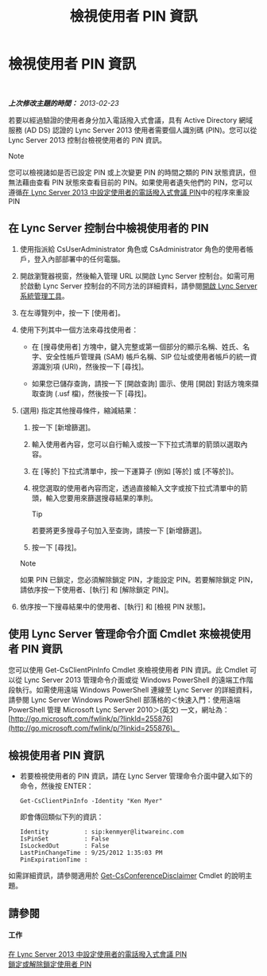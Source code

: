 ﻿---
title: 檢視使用者 PIN 資訊
TOCTitle: 檢視使用者 PIN 資訊
ms:assetid: 59e38117-8112-4851-82ac-a746ffa0f89d
ms:mtpsurl: https://technet.microsoft.com/zh-tw/library/JJ688067(v=OCS.15)
ms:contentKeyID: 49890081
ms.date: 08/10/2015
mtps_version: v=OCS.15
ms.translationtype: HT
---

# 檢視使用者 PIN 資訊

 

_**上次修改主題的時間：** 2013-02-23_

若要以經過驗證的使用者身分加入電話撥入式會議，具有 Active Directory 網域服務 (AD DS) 認證的 Lync Server 2013 使用者需要個人識別碼 (PIN)。您可以從 Lync Server 2013 控制台檢視使用者的 PIN 資訊。

> [!NOTE]  
> 您可以檢視諸如是否已設定 PIN 或上次變更 PIN 的時間之類的 PIN 狀態資訊，但無法藉由查看 PIN 狀態來查看目前的 PIN。如果使用者遺失他們的 PIN，您可以遵循<a href="lync-server-2013-set-a-user-s-dial-in-conferencing-pin.md">在 Lync Server 2013 中設定使用者的電話撥入式會議 PIN</a>中的程序來重設 PIN



## 在 Lync Server 控制台中檢視使用者的 PIN

1.  使用指派給 CsUserAdministrator 角色或 CsAdministrator 角色的使用者帳戶，登入內部部署中的任何電腦。

2.  開啟瀏覽器視窗，然後輸入管理 URL 以開啟 Lync Server 控制台。如需可用於啟動 Lync Server 控制台的不同方法的詳細資料，請參閱[開啟 Lync Server 系統管理工具](lync-server-2013-open-lync-server-administrative-tools.md)。

3.  在左導覽列中，按一下 \[使用者\]。

4.  使用下列其中一個方法來尋找使用者：
    
      - 在 \[搜尋使用者\] 方塊中，鍵入完整或第一個部分的顯示名稱、姓氏、名字、安全性帳戶管理員 (SAM) 帳戶名稱、SIP 位址或使用者帳戶的統一資源識別項 (URI)，然後按一下 \[尋找\]。
    
      - 如果您已儲存查詢，請按一下 \[開啟查詢\] 圖示、使用 \[開啟\] 對話方塊來擷取查詢 (.usf 檔)，然後按一下 \[尋找\]。

5.  (選用) 指定其他搜尋條件，縮減結果：
    
    1.  按一下 \[新增篩選\]。
    
    2.  輸入使用者內容，您可以自行輸入或按一下下拉式清單的箭頭以選取內容。
    
    3.  在 \[等於\] 下拉式清單中，按一下運算子 (例如 \[等於\] 或 \[不等於\])。
    
    4.  視您選取的使用者內容而定，透過直接輸入文字或按下拉式清單中的箭頭，輸入您要用來篩選搜尋結果的準則。
        
        > [!TIP]  
        > 若要將更多搜尋子句加入至查詢，請按一下 [新增篩選]。
    
    5.  按一下 \[尋找\]。
    
    > [!NOTE]  
    > 如果 PIN 已鎖定，您必須解除鎖定 PIN，才能設定 PIN。若要解除鎖定 PIN，請依序按一下使用者、[執行] 和 [解除鎖定 PIN]。
    


6.  依序按一下搜尋結果中的使用者、\[執行\] 和 \[檢視 PIN 狀態\]。

## 使用 Lync Server 管理命令介面 Cmdlet 來檢視使用者 PIN 資訊

您可以使用 Get-CsClientPinInfo Cmdlet 來檢視使用者 PIN 資訊。此 Cmdlet 可以從 Lync Server 2013 管理命令介面或從 Windows PowerShell 的遠端工作階段執行。如需使用遠端 Windows PowerShell 連線至 Lync Server 的詳細資料，請參閱 Lync Server Windows PowerShell 部落格的＜快速入門：使用遠端 PowerShell 管理 Microsoft Lync Server 2010＞(英文) 一文，網址為：[http://go.microsoft.com/fwlink/p/?linkId=255876](http://go.microsoft.com/fwlink/p/?linkid=255876)。

## 檢視使用者 PIN 資訊

  - 若要檢視使用者的 PIN 資訊，請在 Lync Server 管理命令介面中鍵入如下的命令，然後按 ENTER：
    
        Get-CsClientPinInfo -Identity "Ken Myer"
    
    即會傳回類似下列的資訊：
    
        Identity          : sip:kenmyer@litwareinc.com
        IsPinSet          : False
        IsLockedOut       : False
        LastPinChangeTime : 9/25/2012 1:35:03 PM
        PinExpirationTime :

如需詳細資訊，請參閱適用於 [Get-CsConferenceDisclaimer](https://docs.microsoft.com/en-us/powershell/module/skype/Get-CsConferenceDisclaimer) Cmdlet 的說明主題。

## 請參閱

#### 工作

[在 Lync Server 2013 中設定使用者的電話撥入式會議 PIN](lync-server-2013-set-a-user-s-dial-in-conferencing-pin.md)  
[鎖定或解除鎖定使用者 PIN](lync-server-2013-lock-or-unlock-a-user-pin.md)

